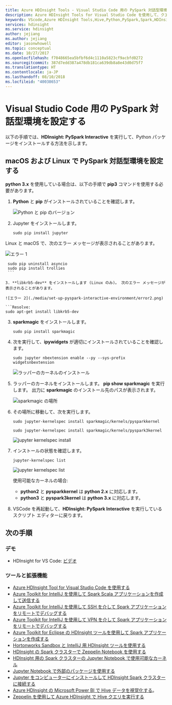 ```yaml
---
title: Azure HDInsight Tools - Visual Studio Code 用の PySpark 対話型環境を設定する
description: Azure HDInsight Tools for Visual Studio Code を使用して、クエリとスクリプトを作成および送信する方法について説明します。
keywords: VScode,Azure HDInsight Tools,Hive,Python,PySpark,Spark,HDInsight,Hadoop,LLAP,インタラクティブ Hive,インタラクティブ クエリ
services: hdinsight
ms.service: hdinsight
author: jejiang
ms.author: jejiang
editor: jasonwhowell
ms.topic: conceptual
ms.date: 10/27/2017
ms.openlocfilehash: f7048665ea5bfbf6d4c1110a5823cf9acbfd0272
ms.sourcegitcommit: 387d7edd387a478db181ca639db8a8e43d0d75f7
ms.translationtype: HT
ms.contentlocale: ja-JP
ms.lasthandoff: 08/10/2018
ms.locfileid: "40038653"
---
```

# <a name="set-up-the-pyspark-interactive-environment-for-visual-studio-code"></a>Visual Studio Code 用の PySpark 対話型環境を設定する

以下の手順では、**HDInsight: PySpark Interactive** を実行して、Python パッケージをインストールする方法を示します。


## <a name="set-up-the-pyspark-interactive-environment-on-macos-and-linux"></a>macOS および Linux で PySpark 対話型環境を設定する
**python 3.x** を使用している場合は、以下の手順で **pip3** コマンドを使用する必要があります。

1. **Python** と **pip** がインストールされていることを確認します。
 
    ![Python と pip のバージョン](./media/set-up-pyspark-interactive-environment/check-python-pip-version.png)

2.  Jupyter をインストールします。
    ```
    sudo pip install jupyter
    ```
   Linux と macOS で、次のエラー メッセージが表示されることがあります。

   ![エラー 1](./media/set-up-pyspark-interactive-environment/error1.png)

   ```Resolve:
    sudo pip uninstall asyncio
    sudo pip install trollies
    ```

3. **libkrb5-dev** をインストールします (Linux のみ)。 次のエラー メッセージが表示されることがあります。

   ![エラー 2](./media/set-up-pyspark-interactive-environment/error2.png)
       
   ```Resolve:
   sudo apt-get install libkrb5-dev 
   ```

3. **sparkmagic** をインストールします。
   ```
   sudo pip install sparkmagic
   ```

4. 次を実行して、**ipywidgets** が適切にインストールされていることを確認します。
   ```
   sudo jupyter nbextension enable --py --sys-prefix widgetsnbextension
   ```
   ![ラッパーのカーネルのインストール](./media/set-up-pyspark-interactive-environment/ipywidget-enable.png)
 

5. ラッパーのカーネルをインストールします。 **pip show sparkmagic** を実行します。 出力に **sparkmagic** のインストール先のパスが表示されます。 

    ![sparkmagic の場所](./media/set-up-pyspark-interactive-environment/sparkmagic-location.png)
   
6. その場所に移動して、次を実行します。

   ```Python2
   sudo jupyter-kernelspec install sparkmagic/kernels/pysparkkernel   
   ```
   ```Python3
   sudo jupyter-kernelspec install sparkmagic/kernels/pyspark3kernel
   ```

   ![jupyter kernelspec install](./media/set-up-pyspark-interactive-environment/jupyter-kernelspec-install.png)
7. インストールの状態を確認します。

    ```
    jupyter-kernelspec list
    ```
    ![jupyter kernelspec list](./media/set-up-pyspark-interactive-environment/jupyter-kernelspec-list.png)

    使用可能なカーネルの場合: 
    - **python2** と **pysparkkernel** は **python 2.x** に対応します。 
    - **python3** と **pyspark3kernel** は **python 3.x** に対応します。 

8. VSCode を再起動して、**HDInsight: PySpark Interactive** を実行しているスクリプト エディターに戻ります。

## <a name="next-steps"></a>次の手順

### <a name="demo"></a>デモ
* HDInsight for VS Code: [ビデオ](https://go.microsoft.com/fwlink/?linkid=858706)

### <a name="tools-and-extensions"></a>ツールと拡張機能
* [Azure HDInsight Tool for Visual Studio Code を使用する](hdinsight-for-vscode.md)
* [Azure Toolkit for IntelliJ を使用して Spark Scala アプリケーションを作成して送信する](spark/apache-spark-intellij-tool-plugin.md)
* [Azure Toolkit for IntelliJ を使用して SSH を介して Spark アプリケーションをリモートでデバッグする](spark/apache-spark-intellij-tool-debug-remotely-through-ssh.md)
* [Azure Toolkit for IntelliJ を使用して VPN を介して Spark アプリケーションをリモートでデバッグする](spark/apache-spark-intellij-tool-plugin-debug-jobs-remotely.md)
* [Azure Toolkit for Eclipse の HDInsight ツールを使用して Spark アプリケーションを作成する](spark/apache-spark-eclipse-tool-plugin.md)
* [Hortonworks Sandbox と IntelliJ 用 HDInsight ツールを使用する](hadoop/hdinsight-tools-for-intellij-with-hortonworks-sandbox.md)
* [HDInsight の Spark クラスターで Zeppelin Notebook を使用する](spark/apache-spark-zeppelin-notebook.md)
* [HDInsight 用の Spark クラスターの Jupyter Notebook で使用可能なカーネル](spark/apache-spark-jupyter-notebook-kernels.md)
* [Jupyter Notebook で外部のパッケージを使用する](spark/apache-spark-jupyter-notebook-use-external-packages.md)
* [Jupyter をコンピューターにインストールして HDInsight Spark クラスターに接続する](spark/apache-spark-jupyter-notebook-install-locally.md)
* [Azure HDInsight の Microsoft Power BI で Hive データを視覚化する](hadoop/apache-hadoop-connect-hive-power-bi.md)。
* [Zeppelin を使用して Azure HDInsight で Hive クエリを実行する](hdinsight-connect-hive-zeppelin.md)
